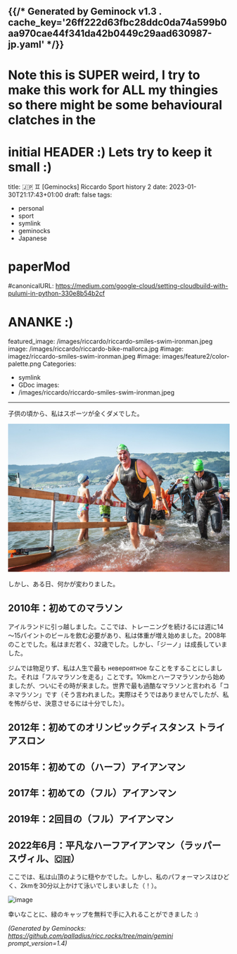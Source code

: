 {{/* Generated by Geminock v1.3 . cache_key='26ff222d63fbc28ddc0da74a599b0aa970cae44f341da42b0449c29aad630987-jp.yaml'   */}}
---
# Note this is SUPER weird, I try to make this work for ALL my thingies so there might be some behavioural clatches in the
# initial HEADER :) Lets try to keep it small :)
title: 🇯🇵 ♊ [Geminocks] Riccardo Sport history 2
date: 2023-01-30T21:17:43+01:00
draft: false
tags:
- personal
- sport
- symlink
- geminocks
- Japanese
# paperMod
#canonicalURL: https://medium.com/google-cloud/setting-cloudbuild-with-pulumi-in-python-330e8b54b2cf
# ANANKE :)
featured_image: /images/riccardo/riccardo-smiles-swim-ironman.jpeg
image: /images/riccardo/riccardo-bike-mallorca.jpg
#image: imagez/riccardo-smiles-swim-ironman.jpeg
#image: images/feature2/color-palette.png
Categories:
- symlink
- GDoc
images:
- /images/riccardo/riccardo-smiles-swim-ironman.jpeg
---
子供の頃から、私はスポーツが全くダメでした。

![image](imagez/riccardo-smiles-swim-ironman.jpeg)

しかし、ある日、何かが変わりました。

## 2010年：初めてのマラソン

アイルランドに引っ越しました。ここでは、トレーニングを続けるには週に14～15パイントのビールを飲む必要があり、私は体重が増え始めました。2008年のことでした。私はまだ若く、32歳でした。しかし、「ジーノ」は成長していました。

ジムでは物足りず、私は人生で最も невероятное なことをすることにしました。それは「フルマラソンを走る」ことです。10kmとハーフマラソンから始めましたが、ついにその時が来ました。世界で最も過酷なマラソンと言われる「コネマラソン」です（そう言われました。実際はそうではありませんでしたが、私を怖がらせ、決意させるには十分でした）。

## 2012年：初めてのオリンピックディスタンス トライアスロン

## 2015年：初めての（ハーフ）アイアンマン

## 2017年：初めての（フル）アイアンマン

## 2019年：2回目の（フル）アイアンマン

## 2022年6月：平凡なハーフアイアンマン（ラッパースヴィル、🇨🇭）

ここでは、私は山頂のように穏やかでした。しかし、私のパフォーマンスはひどく、2kmを30分以上かけて泳いでしまいました（！）。

![image](/images/riccardo/riccardo-smiles-swim-ironman.jpeg)

幸いなことに、緑のキャップを無料で手に入れることができました :)


*(Generated by Geminocks: https://github.com/palladius/ricc.rocks/tree/main/gemini prompt_version=1.4)*